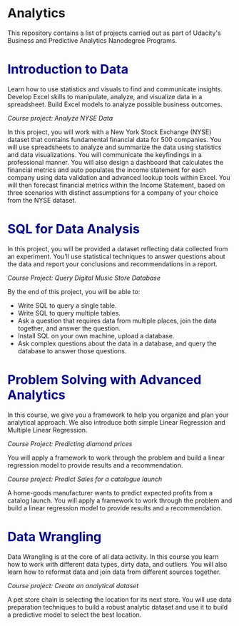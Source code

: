 # Analytics
This repository contains a list of projects carried out as part of Udacity's Business and Predictive Analytics Nanodegree Programs.
<h1 STYLE="color:DarkBlue;">
<b> Introduction to Data </b>
</h1>

Learn how to use statistics and visuals to find and communicate insights. Develop Excel skills to manipulate, analyze, and visualize data in a spreadsheet. Build Excel models to analyze possible business outcomes.

<i> Course project: Analyze NYSE Data </i>

In this project, you will work with a New York Stock Exchange (NYSE) dataset that contains fundamental financial data for 500 companies. You will use spreadsheets to analyze and summarize the data using statistics and data visualizations. You will communicate the keyfindings in a professional manner. You will also design a dashboard that calculates the financial metrics and auto populates the income statement for each company using data validation and advanced lookup tools within Excel. You will then forecast financial metrics within the Income Statement, based on three scenarios with distinct assumptions for a company of your choice from the NYSE dataset. 

<h1 STYLE="color:DarkBlue;">
<b> SQL for Data Analysis </b>
</h1>

In this project, you will be provided a dataset reflecting data collected from an experiment. You’ll use statistical techniques to answer questions about the data and report your conclusions and recommendations in a report.

<i> Course Project: Query Digital Music Store Database </i>

By the end of this project, you will be able to:       
<ul>
<li>Write SQL to query a single table.</li>
<li>Write SQL to query multiple tables.</li>
<li>Ask a question that requires data from multiple places, join the data together, and answer the question.</li>    
<li>Install SQL on your own machine, upload a database.</li> 
<li>Ask complex questions about the data in a database, and query the database to answer those questions.</li> 
</ul>
<h1 STYLE="color:DarkBlue;">
  
<h1 STYLE="color:DarkBlue;">
<b> Problem Solving with Advanced Analytics </b>
</h1>

In this course, we give you a framework to help you organize and plan your analytical approach. We also introduce both simple Linear Regression and Multiple Linear Regression.

<i>Course Project: Predicting diamond prices </i>

You will apply a framework to work through the problem and build a linear regression model to provide results and a recommendation. 

<i>Course project: Predict Sales for a catalogue launch</i>

A home-goods manufacturer wants to predict expected profits from a catalog launch. You will apply a framework to work through the problem and build a linear regression model to provide results and a recommendation.

<h1 STYLE="color:DarkBlue;">
<b> Data Wrangling </b>
</h1>

Data Wrangling is at the core of all data activity. In this course you learn how to work with different data types, dirty data, and outliers. You will also learn how to reformat data and join data from different sources together.

<i> Course project: Create an analytical dataset </i>

A pet store chain is selecting the location for its next store. You will use data preparation techniques to build a robust analytic dataset and use it to build a predictive model to select the best location.

